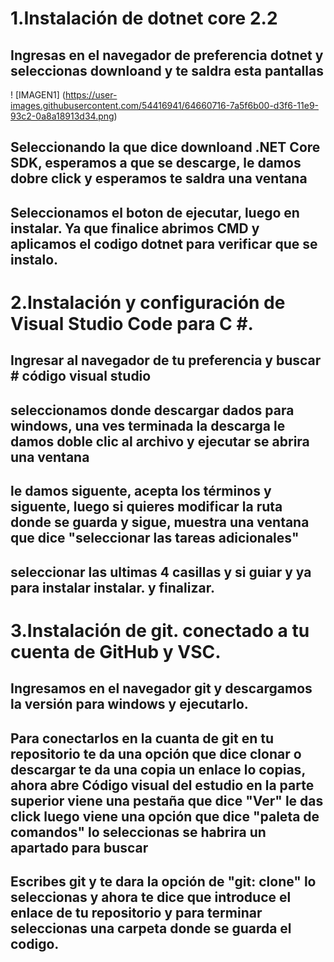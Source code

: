 # 1.Instalación de dotnet core 2.2
## Ingresas en el navegador de preferencia dotnet y seleccionas downloand y te saldra esta pantallas

! [IMAGEN1] (https://user-images.githubusercontent.com/54416941/64660716-7a5f6b00-d3f6-11e9-93c2-0a8a18913d34.png)

## Seleccionando la que dice downloand .NET Core SDK, esperamos a que se descarge, le damos dobre click y esperamos te saldra una ventana 
## Seleccionamos el boton de ejecutar, luego en instalar. Ya que finalice abrimos CMD y aplicamos el codigo dotnet para verificar que se instalo.

# 2.Instalación y configuración de Visual Studio Code para C #.

## Ingresar al navegador de tu preferencia y buscar # código visual studio
## seleccionamos donde descargar dados para windows, una ves terminada la descarga le damos doble clic al archivo y ejecutar se abrira una ventana 
## le damos siguente, acepta los términos y siguente, luego si quieres modificar la ruta donde se guarda y sigue, muestra una ventana que dice "seleccionar las tareas adicionales"
## seleccionar las ultimas 4 casillas y si guiar y ya para instalar instalar. y finalizar.

# 3.Instalación de git. conectado a tu cuenta de GitHub y VSC.

## Ingresamos en el navegador git y descargamos la versión para windows y ejecutarlo.

## Para conectarlos en la cuanta de git en tu repositorio te da una opción que dice clonar o descargar te da una copia un enlace lo copias, ahora abre Código visual del estudio en la parte superior viene una pestaña que dice "Ver" le das click luego viene una opción que dice "paleta de comandos" lo seleccionas se habrira un apartado para buscar 

## Escribes git y te dara la opción de "git: clone" lo seleccionas y ahora te dice que introduce el enlace de tu repositorio y para terminar seleccionas una carpeta donde se guarda el codigo.
